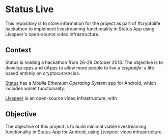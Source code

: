 # Status Live

This repository is to store information for the project as part of #cryptolife hackathon to implement livestreaming functionality in Status App using Livepeer's open-source video infrastructure.

## Context

Status is holding a hackathon from 26-29 October 2018. The objective is to develop apps and dApps to allow more people to live a _cryptolife_: a life based entirely on cryptocurrencies.

[Status](https://status.im/) has a _Mobile Ethereum Operating System_ app for Android, which includes wallet functionality.

[Livepeer](https://livepeer.org/) is an open-source video infrastructure, with 

## Objective

The objective of this project is to build minimal viable livestreaming functionality in Status App for Android, using Livepeer video infrastructure.
